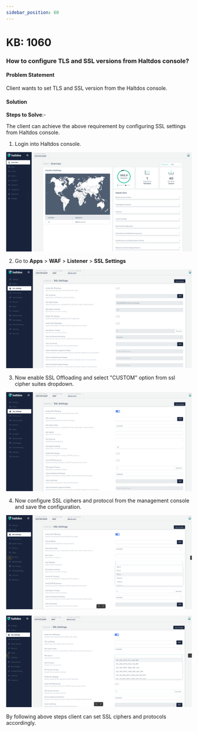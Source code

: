 ```yaml
---
sidebar_position: 60
---
```


# KB: 1060

### **How to configure TLS and SSL versions from Haltdos console?**

#### **Problem Statement**

Client wants to set TLS and SSL version from the Haltdos console.

#### **Solution**

**Steps to Solve**:-

The client can achieve the above requirement by configuring SSL settings from Haltdos console.

1. Login into Haltdos console.

![kb-1060](/img/waf/v7/kb/overview_kb_1060_1.png)

2. Go to **Apps** > **WAF** > **Listener** > **SSL Settings**

![kb-1060](/img/waf/v7/kb/ssl_settings_kb_1060_2.png)

3. Now enable SSL Offloading and select "CUSTOM" option from ssl cipher suites dropdown.

![kb-1060](/img/waf/v7/kb/ssl_settings_kb_1060_3.png)

4. Now configure SSL ciphers and protocol from the management console and save the configuration.

![kb-1060](/img/waf/v7/kb/ssl_protocol_kb_1060_4.png)

![kb-1060](/img/waf/v7/kb/ssl_ciphers_kb_1060_5.png)

By following above steps client can set SSL ciphers and protocols accordingly.



